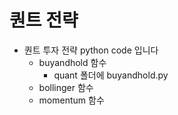 # 퀀트 전략

- 퀀트 투자 전략 python code 입니다
    - buyandhold 함수
        - quant 폴더에 buyandhold.py
    - bollinger 함수
    - momentum 함수
